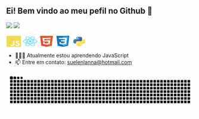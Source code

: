 ## Ei! Bem vindo ao meu pefil no Github 👋

<div>
<img height="180cm" src="https://github-readme-stats.vercel.app/api?username=Sussu2106&show_icons=true&theme=dracula&include_all_comits=true&count_private=true">
<img height="180cm" src="https://github-readme-stats.vercel.app/api/top-langs/?username=Sussu2106&layout=compact&langs_count=16&theme=dracula"> 
</div>

<div style="display: inline_block" >
<br>
  <img align="center" alt="Sussu-Js" height="30" width="40" src="https://raw.githubusercontent.com/devicons/devicon/master/icons/javascript/javascript-plain.svg">
  <img align="center" alt="Sussu-React" height="30" width="40" src="https://raw.githubusercontent.com/devicons/devicon/master/icons/react/react-original.svg">
  <img align="center" alt="Sussu-HTML" height="30" width="40" src="https://raw.githubusercontent.com/devicons/devicon/master/icons/html5/html5-original.svg">
  <img align="center" alt="Sussu-CSS" height="30" width="40" src="https://raw.githubusercontent.com/devicons/devicon/master/icons/css3/css3-original.svg">
  <img align="center" alt="Sussu-Python" height="30" width="40" src="https://raw.githubusercontent.com/devicons/devicon/master/icons/python/python-original.svg">
</div>
  


- 👩🏻‍💻 Atualmente estou aprendendo JavaScript
- 📫 Entre em contato: suelenlanna@hotmail.com

<picture>
  <source media="(prefers-color-scheme: dark)" srcset="https://raw.githubusercontent.com/Sussu2106/Sussu2106/output/github-contribution-grid-snake-dark.svg">
  <source media="(prefers-color-scheme: light)" srcset="https://raw.githubusercontent.com/Sussu2106/Sussu2106/output/github-contribution-grid-snake.svg">
  <img alt="github contribution grid snake animation" src="https://raw.githubusercontent.com/Sussu2106/Sussu2106/output/github-contribution-grid-snake.svg">
</picture>

